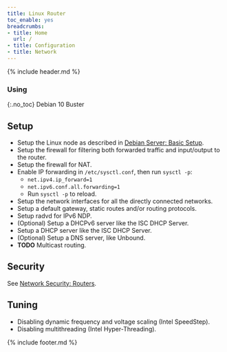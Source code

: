 ```yaml
---
title: Linux Router
toc_enable: yes
breadcrumbs:
- title: Home
  url: /
- title: Configuration
- title: Network
---
```

{% include header.md %}

### Using
{:.no_toc}
Debian 10 Buster

## Setup

- Setup the Linux node as described in [Debian Server: Basic Setup](/config/linux-server/debian-server/#basic-setup).
- Setup the firewall for filtering both forwarded traffic and input/output to the router.
- Setup the firewall for NAT.
- Enable IP forwarding in `/etc/sysctl.conf`, then run `sysctl -p`:
  - `net.ipv4.ip_forward=1`
  - `net.ipv6.conf.all.forwarding=1`
  - Run `sysctl -p` to reload.
- Setup the network interfaces for all the directly connected networks.
- Setup a default gateway, static routes and/or routing protocols.
- Setup radvd for IPv6 NDP.
- (Optional) Setup a DHCPv6 server like the ISC DHCP Server.
- Setup a DHCP server like the ISC DHCP Server.
- (Optional) Setup a DNS server, like Unbound.
- **TODO** Multicast routing.

## Security

See [Network Security: Routers](config/network/security#routers).

## Tuning

- Disabling dynamic frequency and voltage scaling (Intel SpeedStep).
- Disabling multithreading (Intel Hyper-Threading).

{% include footer.md %}
